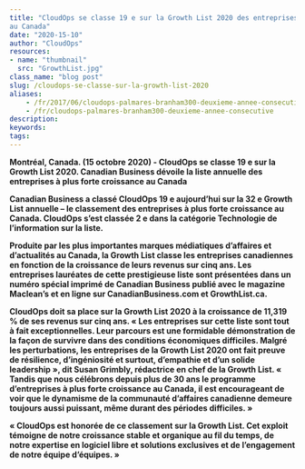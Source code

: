 ```yaml
---
title: "CloudOps se classe 19 e sur la Growth List 2020 des entreprises à plus forte croissance
au Canada"
date: "2020-15-10"
author: "CloudOps"
resources:
- name: "thumbnail"
  src: "GrowthList.jpg"
class_name: "blog post"
slug: /cloudops-se-classe-sur-la-growth-list-2020
aliases:
    - /fr/2017/06/cloudops-palmares-branham300-deuxieme-annee-consecutive/
    - /fr/cloudops-palmares-branham300-deuxieme-annee-consecutive
description:
keywords:
tags:
---
```


<p><b>Montréal, Canada. (15 octobre 2020)<b> - CloudOps se classe 19 e sur la Growth List 2020. Canadian Business dévoile la liste annuelle des entreprises à plus forte croissance au Canada</p>

<p>Canadian Business a classé CloudOps 19 e aujourd’hui sur la 32 e Growth List annuelle – le classement des entreprises à plus forte croissance au Canada. CloudOps s’est classée 2 e dans la catégorie Technologie de l’information sur la liste.</p>

<p>Produite par les plus importantes marques médiatiques d’affaires et d’actualités au Canada, la Growth List classe les entreprises canadiennes en fonction de la croissance de leurs revenus sur cinq ans. Les entreprises lauréates de cette prestigieuse liste sont présentées dans un numéro spécial imprimé de Canadian Business publié avec le magazine Maclean’s et en ligne sur CanadianBusiness.com et GrowthList.ca.</p>

<p>CloudOps doit sa place sur la Growth List 2020 à la croissance de 11,319 % de ses revenus sur cinq ans. « Les entreprises sur cette liste sont tout à fait exceptionnelles. Leur parcours est une formidable démonstration de la façon de survivre dans des conditions économiques difficiles. Malgré les perturbations, les entreprises de la Growth List 2020 ont fait preuve de résilience, d’ingéniosité et surtout, d’empathie et d’un solide leadership », dit Susan Grimbly, rédactrice en chef de la Growth List. « Tandis que nous célébrons depuis plus de 30 ans le programme d’entreprises à plus forte croissance au Canada, il est encourageant de voir que le dynamisme de la communauté d’affaires canadienne demeure toujours aussi puissant, même durant des périodes difficiles. » </p>

<p>« CloudOps est honorée de ce classement sur la Growth List. Cet exploit témoigne de notre croissance stable et organique au fil du temps, de notre expertise en logiciel libre et solutions exclusives et de l’engagement de notre équipe d’équipes. » </p>
